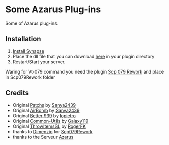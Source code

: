 # Some Azarus Plug-ins
Some of Azarus plug-ins.

## Installation
1. [Install Synapse](https://github.com/SynapseSL/Synapse/wiki#hosting-guides)
2. Place the dll file that you can download [here](https://github.com/warquys/Azarus-Plugin/releases) in your plugin directory
3. Restart/Start your server.

Waring for Vt-079 command you need the plugin [Scp 079 Rework](https://github.com/SynapseSL/Scp079Rework) and place in Scp079Rework folder 


## Credits
* Original [Patchs](https://github.com/sanyae2439/SanyaPlugin_Exiled) by [Sanya2439](https://github.com/sanyae2439)
* Original [AirBomb](https://github.com/sanyae2439/SanyaPlugin_Exiled) by [Sanya2439](https://github.com/sanyae2439)
* Original [Better 939](https://github.com/iopietro/BetterScp939) by [Iopietro](https://github.com/iopietro)
* Original [Common-Utils](https://github.com/Exiled-Team/Common-Utils) by [Galaxy119](https://github.com/galaxy119)
* Original [ThrowItemsSL](https://github.com/RogerFK/ThrowItemsSL) by [RogerFK](https://github.com/RogerFK)
* thanks to [Dimenzio](https://github.com/GrafDimenzio) for [Scp079Rework](https://github.com/SynapseSL/Scp079Rework)
* thanks to the Serveur [Azarus](https://discord.gg/EnFngM8)
